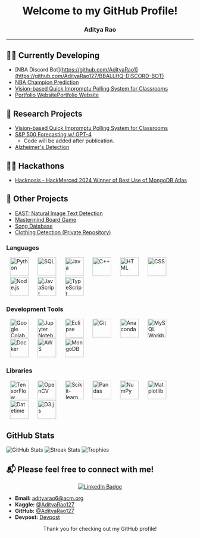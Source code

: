 <div align="center">

# Welcome to my GitHub Profile!
### Aditya Rao


</div>

---
## 👨‍💻 Currently Developing

- [NBA Discord Bot](https://github.com/AdityaRao1](https://github.com/AdityaRao127/BBALLHQ-DISCORD-BOT)
- [NBA Champion Prediction](https://github.com/rishavc300/nbaproj)
- [Vision-based Quick Impromptu Polling System for Classrooms](https://github.com/hajin-park/V-QUIP)
- [Portfolio Website](https://adityarao.co)[Portfolio Website](https://adityarao.co)


## 🔬 Research Projects
- [Vision-based Quick Impromptu Polling System for Classrooms](https://github.com/hajin-park/V-QUIP)
- [S&P 500 Forecasting w/ GPT-4](https://github.com/AdityaRao127/resume-projects#project-5)
   - Code will be added after publication.
- [Alzheimer's Detection](https://github.com/Sriramnat100/ASDRP_Files)

## 👨‍💻 Hackathons
- [Hacknosis - HackMerced 2024 Winner of Best Use of MongoDB Atlas](https://github.com/aelew/hackmerced-2024)

## 📂 Other Projects
- [EAST: Natural Image Text Detection](https://github.com/AdityaRao127/openCV-image-text-classification)
- [Mastermind Board Game](https://github.com/AdityaRao127/resume-projects/blob/main/Mastermind%20Game/Mastermind.java)
- [Song Database](https://github.com/AdityaRao127/resume-projects/blob/main/Mastermind%20Game/Mastermind.java)
- [Clothing Detection (Private Repository)](https://github.com/Gerald-Lu/clothing-detection-app)


### Languages

<a href="https://www.python.org/"><img src="https://upload.wikimedia.org/wikipedia/commons/c/c3/Python-logo-notext.svg" alt="Python" width="50" style="margin: 0 10px;" /></a>
<a href="https://www.mysql.com/"><img src="https://upload.wikimedia.org/wikipedia/commons/8/87/Sql_data_base_with_logo.png" alt="SQL" width="50" style="margin: 0 10px;" /></a>
<a href="https://www.java.com/"><img src="https://www.vectorlogo.zone/logos/java/java-icon.svg" alt="Java" width="50" style="margin: 0 10px;" /></a>
<a href="https://isocpp.org/"><img src="https://upload.wikimedia.org/wikipedia/commons/1/18/ISO_C%2B%2B_Logo.svg" alt="C++" width="50" style="margin: 0 10px;" /></a>
<a href="https://developer.mozilla.org/en-US/docs/Web/HTML"><img src="https://www.vectorlogo.zone/logos/w3_html5/w3_html5-icon.svg" alt="HTML" width="50" style="margin: 0 10px;" /></a>
<a href="https://developer.mozilla.org/en-US/docs/Web/CSS"><img src="https://upload.wikimedia.org/wikipedia/commons/d/d5/CSS3_logo_and_wordmark.svg" alt="CSS" width="50" style="margin: 0 10px;" /></a>
<a href="https://nodejs.org/"><img src="https://upload.wikimedia.org/wikipedia/commons/d/d9/Node.js_logo.svg" alt="Node.js" width="50" style="margin: 0 10px;" /></a>
<a href="https://developer.mozilla.org/en-US/docs/Web/JavaScript"><img src="https://upload.wikimedia.org/wikipedia/commons/6/6a/JavaScript-logo.png" alt="JavaScript" width="50" style="margin: 0 10px;" /></a>
<a href="https://www.typescriptlang.org/"><img src="https://www.vectorlogo.zone/logos/typescriptlang/typescriptlang-icon.svg" alt="TypeScript" width="50" style="margin: 0 10px;" /></a>

### Development Tools

<a href="https://colab.research.google.com/notebooks/intro.ipynb"><img src="https://upload.wikimedia.org/wikipedia/commons/d/d0/Google_Colaboratory_SVG_Logo.svg" alt="Google Colab" width="50" style="margin: 0 10px;" /></a>
<a href="https://jupyter.org/"><img src="https://upload.wikimedia.org/wikipedia/commons/3/38/Jupyter_logo.svg" alt="Jupyter Notebook" width="50" style="margin: 0 10px;" /></a>
<a href="https://www.eclipse.org/"><img src="https://www.vectorlogo.zone/logos/eclipse/eclipse-icon.svg" alt="Eclipse" width="50" style="margin: 0 10px;" /></a>
<a href="https://git-scm.com/"><img src="https://upload.wikimedia.org/wikipedia/commons/e/e0/Git-logo.svg" alt="Git" width="50" style="margin: 0 10px;" /></a>
<a href="https://www.anaconda.com/"><img src="https://anaconda.org/static/img/anaconda-symbol.svg" alt="Anaconda" width="50" style="margin: 0 10px;" /></a>
<a href="https://www.mysql.com/products/workbench/"><img src="https://www.mysql.com/common/logos/logo-mysql-170x115.png" alt="MySQL Workbench" width="50" style="margin: 0 10px;" /></a>
<a href="https://www.docker.com/"><img src="https://www.vectorlogo.zone/logos/docker/docker-tile.svg" alt="Docker" width="50" style="margin: 0 10px;" /></a>
<a href="https://aws.amazon.com/"><img src="https://www.vectorlogo.zone/logos/amazon_aws/amazon_aws-icon.svg" alt="AWS" width="50" style="margin: 0 10px;" /></a>
<a href="https://www.mongodb.com/"><img src="https://www.vectorlogo.zone/logos/mongodb/mongodb-icon.svg" alt="MongoDB" width="50" style="margin: 0 10px;" /></a>

### Libraries

<a href="https://www.tensorflow.org/"><img src="https://upload.wikimedia.org/wikipedia/commons/2/2d/Tensorflow_logo.svg" alt="TensorFlow" width="50" style="margin: 0 10px;" /></a>
<a href="https://opencv.org/"><img src="https://upload.wikimedia.org/wikipedia/commons/3/32/OpenCV_Logo_with_text_svg_version.svg" alt="OpenCV" width="50" style="margin: 0 10px;" /></a>
<a href="https://scikit-learn.org/stable/"><img src="https://upload.wikimedia.org/wikipedia/commons/0/05/Scikit_learn_logo_small.svg" alt="Scikit-learn" width="50" style="margin: 0 10px;" /></a>
<a href="https://pandas.pydata.org/"><img src="https://upload.wikimedia.org/wikipedia/commons/e/ed/Pandas_logo.svg" alt="Pandas" width="50" style="margin: 0 10px;" /></a>
<a href="https://numpy.org/"><img src="https://upload.wikimedia.org/wikipedia/commons/3/31/NumPy_logo_2020.svg" alt="NumPy" width="50" style="margin: 0 10px;" /></a>
<a href="https://matplotlib.org/"><img src="https://upload.wikimedia.org/wikipedia/commons/8/84/Matplotlib_icon.svg" alt="Matplotlib" width="50" style="margin: 0 10px;" /></a>
<a href="https://docs.python.org/3/library/datetime.html"><img src="https://upload.wikimedia.org/wikipedia/commons/3/31/NumPy_logo_2020.svg" alt="Datetime" width="50" style="margin: 0 10px;" /></a>
<a href="https://d3js.org/"><img src="https://www.vectorlogo.zone/logos/d3js/d3js-icon.svg" alt="D3.js" width="50" style="margin: 0 10px;" /></a>


## GitHub Stats

![GitHub Stats](https://github-readme-stats.vercel.app/api?username=AdityaRao127&show_icons=true&theme=radical)
![Streak Stats](https://github-readme-streak-stats.herokuapp.com/?user=AdityaRao127&theme=dark)
![Trophies](https://github-profile-trophy.vercel.app/?username=AdityaRao127&theme=radical)


## 📬 Please feel free to connect with me!

<div align="center">

[![LinkedIn Badge](https://img.shields.io/badge/-LinkedIn-blue?style=flat-square&logo=LinkedIn&logoColor=white)](https://www.linkedin.com/in/aditya-kr-rao/)
</div>


- **Email:** adityarao6@acm.org
- **Kaggle:** [@AdityaRao127](https://www.kaggle.com/adityarao127)
- **GitHub:** [@AdityaRao127](https://github.com/AdityaRao127)
- **Devpost:** [Devpost](https://devpost.com/rao-aditya-codes?ref_content=user-portfolio&ref_feature=portfolio&ref_medium=global-nav)

<div align="center">
  
Thank you for checking out my GitHub profile!

 </div>
